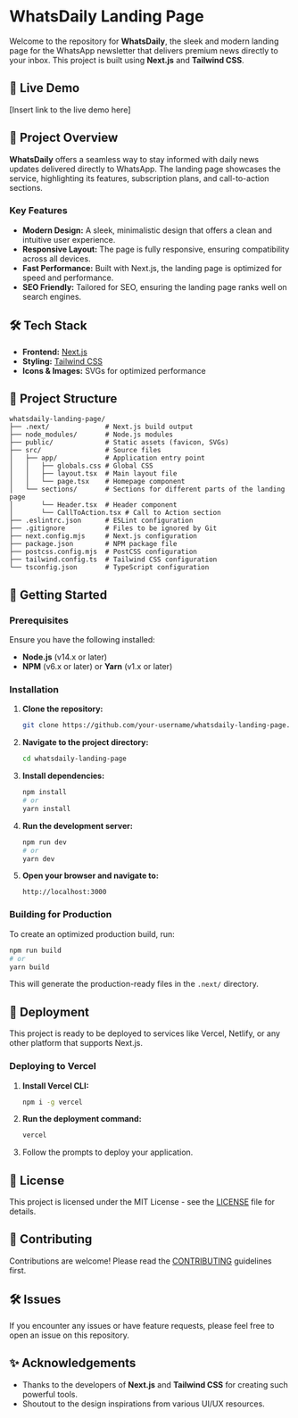# WhatsDaily Landing Page

Welcome to the repository for **WhatsDaily**, the sleek and modern landing page for the WhatsApp newsletter that delivers premium news directly to your inbox. This project is built using **Next.js** and **Tailwind CSS**.

## 🚀 Live Demo
[Insert link to the live demo here]

## 📄 Project Overview

**WhatsDaily** offers a seamless way to stay informed with daily news updates delivered directly to WhatsApp. The landing page showcases the service, highlighting its features, subscription plans, and call-to-action sections. 

### Key Features
- **Modern Design:** A sleek, minimalistic design that offers a clean and intuitive user experience.
- **Responsive Layout:** The page is fully responsive, ensuring compatibility across all devices.
- **Fast Performance:** Built with Next.js, the landing page is optimized for speed and performance.
- **SEO Friendly:** Tailored for SEO, ensuring the landing page ranks well on search engines.

## 🛠️ Tech Stack

- **Frontend:** [Next.js](https://nextjs.org/)
- **Styling:** [Tailwind CSS](https://tailwindcss.com/)
- **Icons & Images:** SVGs for optimized performance

## 🧩 Project Structure

```plaintext
whatsdaily-landing-page/
├── .next/              # Next.js build output
├── node_modules/       # Node.js modules
├── public/             # Static assets (favicon, SVGs)
├── src/                # Source files
│   ├── app/            # Application entry point
│   │   ├── globals.css # Global CSS
│   │   ├── layout.tsx  # Main layout file
│   │   └── page.tsx    # Homepage component
│   └── sections/       # Sections for different parts of the landing page
│       └── Header.tsx  # Header component
│       └── CallToAction.tsx # Call to Action section
├── .eslintrc.json      # ESLint configuration
├── .gitignore          # Files to be ignored by Git
├── next.config.mjs     # Next.js configuration
├── package.json        # NPM package file
├── postcss.config.mjs  # PostCSS configuration
├── tailwind.config.ts  # Tailwind CSS configuration
└── tsconfig.json       # TypeScript configuration
```

## 🚀 Getting Started

### Prerequisites

Ensure you have the following installed:
- **Node.js** (v14.x or later)
- **NPM** (v6.x or later) or **Yarn** (v1.x or later)

### Installation

1. **Clone the repository:**
   ```bash
   git clone https://github.com/your-username/whatsdaily-landing-page.git
   ```
2. **Navigate to the project directory:**
   ```bash
   cd whatsdaily-landing-page
   ```
3. **Install dependencies:**
   ```bash
   npm install
   # or
   yarn install
   ```
4. **Run the development server:**
   ```bash
   npm run dev
   # or
   yarn dev
   ```
5. **Open your browser and navigate to:**
   ```
   http://localhost:3000
   ```

### Building for Production

To create an optimized production build, run:

```bash
npm run build
# or
yarn build
```

This will generate the production-ready files in the `.next/` directory.

## 🚀 Deployment

This project is ready to be deployed to services like Vercel, Netlify, or any other platform that supports Next.js.

### Deploying to Vercel

1. **Install Vercel CLI:**
   ```bash
   npm i -g vercel
   ```
2. **Run the deployment command:**
   ```bash
   vercel
   ```
3. Follow the prompts to deploy your application.

## 📝 License

This project is licensed under the MIT License - see the [LICENSE](LICENSE) file for details.

## 🤝 Contributing

Contributions are welcome! Please read the [CONTRIBUTING](CONTRIBUTING.md) guidelines first.

## 🛠️ Issues

If you encounter any issues or have feature requests, please feel free to open an issue on this repository.

## ✨ Acknowledgements

- Thanks to the developers of **Next.js** and **Tailwind CSS** for creating such powerful tools.
- Shoutout to the design inspirations from various UI/UX resources.

